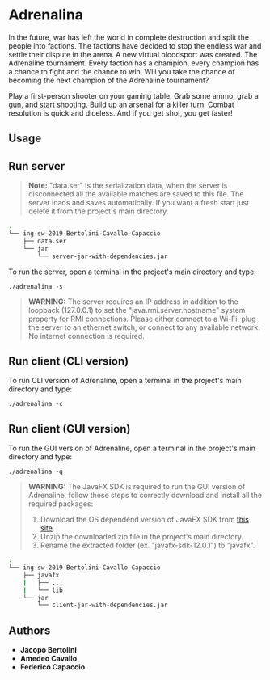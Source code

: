 # Adrenalina

In the future, war has left the world in complete destruction and split the people into factions. The factions have decided to stop the endless war and settle their dispute in the arena. A new virtual bloodsport was created. The Adrenaline tournament. Every faction has a champion, every champion has a chance to fight and the chance to win. Will you take the chance of becoming the next champion of the Adrenaline tournament?

Play a first-person shooter on your gaming table. Grab some ammo, grab a gun, and start shooting. Build up an arsenal for a killer turn. Combat resolution is quick and diceless. And if you get shot, you get faster!

## Usage


## Run server 
>**Note:** "data.ser" is the serialization data, when the server is disconnected all the available matches are saved to this file. The server loads and saves automatically. If you want a fresh start just delete it from the project's main directory.

```bash
.
└── ing-sw-2019-Bertolini-Cavallo-Capaccio
    ├── data.ser
    └── jar
        └── server-jar-with-dependencies.jar
```


To run the server, open a terminal in the project's main directory and type:

``
./adrenalina -s 
``

>**WARNING:** The server requires an IP address in addition to the loopback (127.0.0.1) to set the "java.rmi.server.hostname" system property for RMI connections. Please either connect to a Wi-Fi, plug the server to an ethernet switch, or connect to any available network. No internet connection is required.

## Run client (CLI version)

To run CLI version of Adrenaline, open a terminal in the project's main directory and type:

``
./adrenalina -c 
``

## Run client (GUI version) 

To run the GUI version of Adrenaline, open a terminal in the project's main directory and type:

``
./adrenalina -g 
``

>**WARNING:** The JavaFX SDK is required to run the GUI version of Adrenaline, follow these steps to correctly download and install all the required packages:
>1. Download the OS dependend version of JavaFX SDK from [this site](https://openjfx.io/).
>2. Unzip the downloaded zip file in the project's main directory.
>3. Rename the extracted folder (ex. "javafx-sdk-12.0.1") to "javafx".

```bash
.
└── ing-sw-2019-Bertolini-Cavallo-Capaccio
    ├── javafx
    |   ├── ...
    |   └── lib
    └── jar
        └── client-jar-with-dependencies.jar
```
## Authors

* **Jacopo Bertolini**
* **Amedeo Cavallo**
* **Federico Capaccio**
